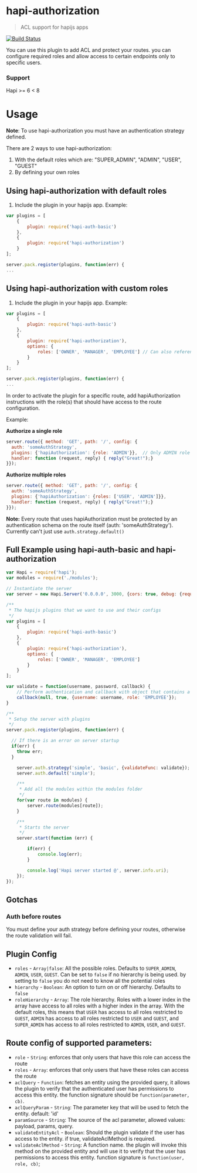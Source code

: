 # hapi-authorization

> ACL support for hapijs apps

[![Build Status](https://travis-ci.org/toymachiner62/hapi-authorization.svg?branch=hapi8)](https://travis-ci.org/toymachiner62/hapi-authorization)

You can use this plugin to add ACL and protect your routes. you can configure required roles and allow access to certain endpoints only to specific users.

### Support
Hapi >= 6 < 8

# Usage

**Note**: To use hapi-authorization you must have an authentication strategy defined.

There are 2 ways to use hapi-authorization:

1. With the default roles which are: "SUPER_ADMIN", "ADMIN", "USER", "GUEST"
2. By defining your own roles

## Using hapi-authorization with default roles
1. Include the plugin in your hapijs app.
Example:
```js
var plugins = [
	{
		plugin: require('hapi-auth-basic')
	},
	{
		plugin: require('hapi-authorization')
	}
];

server.pack.register(plugins, function(err) {
...
```

## Using hapi-authorization with custom roles
1. Include the plugin in your hapijs app.
Example:
```js
var plugins = [
	{
		plugin: require('hapi-auth-basic')
	},
	{
		plugin: require('hapi-authorization'),
		options: {
			roles: ['OWNER', 'MANAGER', 'EMPLOYEE']	// Can also reference a function which returns an array of roles
		}
	}
];

server.pack.register(plugins, function(err) {
...
```

In order to activate the plugin for a specific route, add hapiAuthorization instructions with the role(s) that should have access to the route configuration.

Example:

**Authorize a single role**
```js
server.route({ method: 'GET', path: '/', config: {
  auth: 'someAuthStrategy',
  plugins: {'hapiAuthorization': {role: 'ADMIN'}},	// Only ADMIN role
  handler: function (request, reply) { reply("Great!");}
}});
```

**Authorize multiple roles**
```js
server.route({ method: 'GET', path: '/', config: {
  auth: 'someAuthStrategy',
  plugins: {'hapiAuthorization': {roles: ['USER', 'ADMIN']}},
  handler: function (request, reply) { reply("Great!");}
}});
```

**Note:** Every route that uses hapiAuthorization must be protected by an authentication schema on the route itself (auth: 'someAuthStrategy'). Currently can't just use `auth.strategy.default()`

## Full Example using hapi-auth-basic and hapi-authorization

```js
var Hapi = require('hapi');
var modules = require('./modules');

// Instantiate the server
var server = new Hapi.Server('0.0.0.0', 3000, {cors: true, debug: {request: ['error']}});

/**
 * The hapijs plugins that we want to use and their configs
 */
var plugins = [
	{
		plugin: require('hapi-auth-basic')
	},
	{
		plugin: require('hapi-authorization'),
		options: {
			roles: ['OWNER', 'MANAGER', 'EMPLOYEE']
		}
	}
];

var validate = function(username, password, callback) {
	// Perform authentication and callback with object that contains a role or an array of roles
	callback(null, true, {username: username, role: 'EMPLOYEE'});
}

/**
 * Setup the server with plugins
 */
server.pack.register(plugins, function(err) {

  // If there is an error on server startup
  if(err) {
    throw err;
  }

	server.auth.strategy('simple', 'basic', {validateFunc: validate});
	server.auth.default('simple');

	/**
	 * Add all the modules within the modules folder
	 */
	for(var route in modules) {
		server.route(modules[route]);
	}

	/**
	 * Starts the server
	 */
	server.start(function (err) {

		if(err) {
			console.log(err);
		}

		console.log('Hapi server started @', server.info.uri);
	});
});
```

## Gotchas

### Auth before routes
You must define your auth strategy before defining your routes, otherwise the route validation will fail.


## Plugin Config

* `roles` 				- `Array|false`: All the possible roles. Defaults to `SUPER_ADMIN`, `ADMIN`, `USER`, `GUEST`. Can be set to `false` if no hierarchy is being used. by setting to `false` you do not need to know all the potential roles
* `hierarchy` 		- `Boolean`: An option to turn on or off hierarchy. Defaults to `false`
* `roleHierarchy` - `Array`: The role hierarchy. Roles with a lower index in the array have access to all roles with a higher index in the array.
		With the default roles, this means that `USER` has access to all roles restricted to `GUEST`,
		  `ADMIN` has access to all roles restricted to `USER` and `GUEST`, and
		  `SUPER_ADMIN` has access to all roles restricted to `ADMIN`, `USER`, and `GUEST`.


## Route config of supported parameters:
* `role` - `String`: enforces that only users that have this role can access the route
* `roles` - `Array`: enforces that only users that have these roles can access the route
* `aclQuery` - `Function`: fetches an entity using the provided query, it allows the plugin to verify that the authenticated user has permissions to access this entity. the function signature should be `function(parameter, cb)`.
* `aclQueryParam` - `String`: The parameter key that will be used to fetch the entity. default: 'id'
* `paramSource` - `String`: The source of the acl parameter, allowed values: payload, params, query.
* `validateEntityAcl` - `Boolean`: Should the plugin validate if the user has access to the entity. if true, validateAclMethod is required.
* `validateAclMethod` - `String`: A function name. the plugin will invoke this method on the provided entity and will use it to verify that the user has permissions to access this entity. function signature is `function(user, role, cb)`;